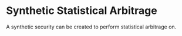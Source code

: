 # Synthetic Statistical Arbitrage
A synthetic security can be created to perform statistical arbitrage on. 
